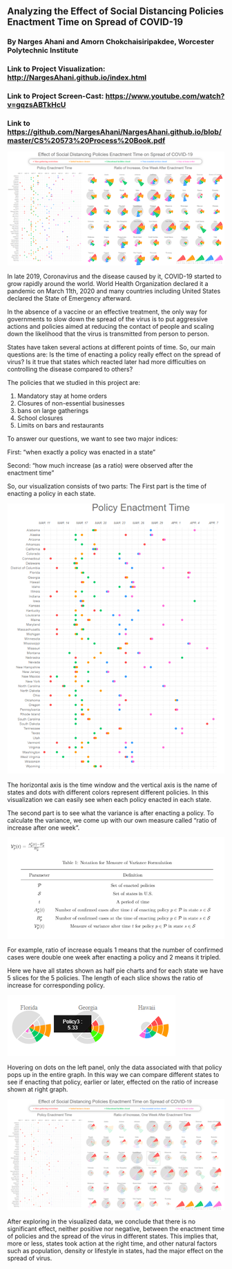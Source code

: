 ## Analyzing the Effect of Social Distancing Policies Enactment Time on Spread of COVID-19
### By Narges Ahani and Amorn Chokchaisiripakdee, Worcester Polytechnic Institute

### Link to Project Visualization: http://NargesAhani.github.io/index.html
### Link to Project Screen-Cast: https://www.youtube.com/watch?v=gqzsABTkHcU
### Link to https://github.com/NargesAhani/NargesAhani.github.io/blob/master/CS%20573%20Process%20Book.pdf

![](img/pic_0.PNG)

In late 2019, Coronavirus and the disease caused by it, COVID-19 started to grow rapidly around the world. World Health Organization declared it a pandemic on March 11th, 2020 and many countries including United States declared the State of Emergency afterward.

In the absence of a vaccine or an effective treatment, the only way for governments to slow down the spread of the virus is to put aggressive actions and policies aimed at reducing the contact of people and scaling down the likelihood that the virus is transmitted from person to person.

States have taken several actions at different points of time. So, our main questions are: 
	Is the time of enacting a policy really effect on the spread of virus? 
	Is it true that states which reacted later had more difficulties on controlling the 	disease compared to others?

The policies that we studied in this project are:
1. Mandatory stay at home orders 
2. Closures of non-essential businesses
3. bans on large gatherings
4. School closures 
5. Limits on bars and restaurants 

To answer our questions, we want to see two major indices:

First: “when exactly a policy was enacted in a state” 

Second: “how much increase (as a ratio) were observed after the enactment time” 

So, our visualization consists of two parts:
The First part is the time of enacting a policy in each state.

![](img/pic_1.PNG)

The horizontal axis is the time window and the vertical axis is the name of states and dots with different colors represent different policies. In this visualization we can easily see when each policy enacted in each state.

The second part is to see what the variance is after enacting a policy. 
To calculate the variance, we come up with our own measure called “ratio of increase after one week”.

![](img/pic_2.PNG)

For example, ratio of increase equals 1 means that the number of confirmed cases were double one week after enacting a policy and 2 means it tripled.

Here we have all states shown as half pie charts and for each state we have 5 slices for the 5 policies. The length of each slice shows the ratio of increase for corresponding policy.

![](img/pic_3.png)

Hovering on dots on the left panel, only the data associated with that policy pops up in the entire graph. In this way we can compare different states to see if enacting that policy, earlier or later, effected on the ratio of increase shown at right graph.

![](img/pic_4.png)

After exploring in the visualized data, we conclude that there is no significant effect, neither positive nor negative, between the enactment time of policies and the spread of the virus in different states.
This implies that, more or less, states took action at the right time, and other natural factors such as population, density or lifestyle in states, had the major effect on the spread of virus.
 





